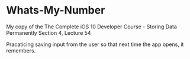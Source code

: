 # Whats-My-Number

My copy of the The Complete iOS 10 Developer Course - Storing Data Permanently Section 4, Lecture 54

Pracaticing saving input from the user so that next time the app opens, it remembers.
